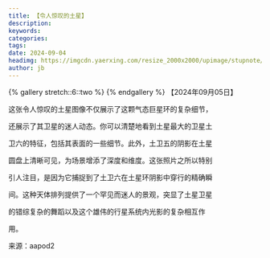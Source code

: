 ```yaml
---
title: 【令人惊叹的土星】
description: 
keywords: 
categories: 
tags: 
date: 2024-09-04
headimg: https://imgcdn.yaerxing.com/resize_2000x2000/upimage/stupnote/2024/09/04/1725459098_17975317_9814.jpg
author: jb
---
```


{% gallery stretch::6::two %}
{% endgallery %}
【2024年09月05日】

这张令人惊叹的土星图像不仅展示了这颗气态巨星环的复杂细节，

还展示了其卫星的迷人动态。你可以清楚地看到土星最大的卫星土

卫六的特征，包括其表面的一些细节。此外，土卫五的阴影在土星

圆盘上清晰可见，为场景增添了深度和维度。这张照片之所以特别

引人注目，是因为它捕捉到了土卫六在土星环阴影中穿行的精确瞬

间。这种天体排列提供了一个罕见而迷人的景观，突显了土星卫星

的错综复杂的舞蹈以及这个雄伟的行星系统内光影的复杂相互作

用。

来源：aapod2
